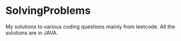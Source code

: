 # SolvingProblems
My solutions to various coding questions mainly from leetcode. All the solutions are in JAVA.
